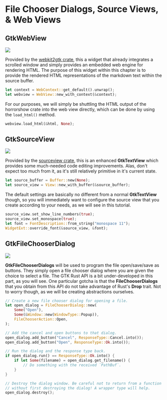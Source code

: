 # File Chooser Dialogs, Source Views, & Web Views 

## GtkWebView

<img src="images/web_view.png" />

Provided by the [webkit2gtk crate](https://crates.io/crates/webkit2gtk), this a widget that
already integrates a scrolled window and simply provides an embedded web engine for rendering
HTML. The purpose of this widget within this chapter is to provide the rendered HTML
representations of the markdown text within the source buffer.

```rust
let context = WebContext::get_default().unwrap();
let webview = WebView::new_with_context(&context);
```

For our purposes, we will simply be shuttling the HTML output of the horrorshow crate into
the web view directly, which can be done by using the `load_html()` method.

```rust
webview.load_html(&html, None);
```

## GtkSourceView

<img src="images/source_view.png" />

Provided by the [sourceview crate](https://crates.io/crates/sourceview), this is an enhanced
**GtkTextView** which provides some much-needed code editing improvements. Alas, don't expect
too much from it, as it's still relatively primitive in it's current state.

```rust
let source_buffer = Buffer::new(None);
let source_view = View::new_with_buffer(&source_buffer);
```

The default settings are basically no different from a normal **GtkTextView** though, so
you will immediately want to configure the source view that you create according to your
needs, as we will see in this tutorial.

```rust
source_view.set_show_line_numbers(true);
source_view.set_monospace(true);
let font = FontDescription::from_string("monospace 11");
WidgetExt::override_font(&source_view, &font);
```

## GtkFileChooserDialog

<img src="images/file_chooser_dialog.png" />

**GtkFileChooserDialogs** will be used to program the file open/save/save as buttons. They
simply open a file chooser dialog where you are given the choice to select a file. The GTK
Rust API is a bit under-developed in this part, as you will see. One particular gotcha is
that the **FileChooserDialogs** that you obtain from this API do not take advantage of
Rust's **Drop** trait. Not to worry though, as we will be creating abstractions ourselves.

```rust
// Create a new file chooser dialog for opening a file.
let open_dialog = FileChooserDialog::new(
    Some("Open"),
    Some(&Window::new(WindowType::Popup)),
    FileChooserAction::Open,
);

// Add the cancel and open buttons to that dialog.
open_dialog.add_button("Cancel", ResponseType::Cancel.into());
open_dialog.add_button("Open", ResponseType::Ok.into());

// Run the dialog and the response type back.
if open_dialog.run() == ResponseType::Ok.into() {
    if let Some(filename) = open_dialog.get_filename() {
        // Do something with the received `PathBuf`.
    }
}

// Destroy the dialog window. Be careful not to return from a function
// without first destroying the dialog! A wrapper type will help.
open_dialog.destroy();
```
